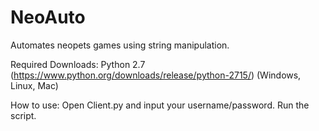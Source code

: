 NeoAuto
=======

Automates neopets games using string manipulation.


Required Downloads:
Python 2.7 (https://www.python.org/downloads/release/python-2715/) (Windows, Linux, Mac)


How to use:
Open Client.py and input your username/password. Run the script.
